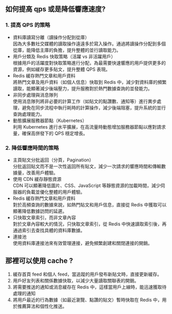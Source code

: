 ## 如何提高 qps 或是降低響應速度?

### 1. 提高 QPS 的策略

- 資料庫讀寫分離（讀操作分配到從庫）\
  因為大多數社交媒體的讀取操作遠遠多於寫入操作。通過將讀操作分配到多個從庫，能降低主庫的負擔，提升整體的並行讀取能力。
- 用戶分類及 Redis 快取策略（活躍 vs 非活躍用戶）\
  根據用戶的活躍度對快取策略進行分配，為最需要快速響應的用戶提供更多的資源，例如緩存更多貼文，提升整體 QPS 表現。
- Redis 緩存熱門文章和用戶資料 \
  將熱門文章及用戶資料（如個人信息）快取到 Redis 中，減少對資料庫的頻繁讀取，能顯著減少後端壓力，提升服務對於熱門數據查詢的並發能力。
- 非同步處理與消息隊列 \
  使用消息隊列將非必要的計算工作（如貼文的點讚數、通知等）進行異步處理，避免在同步流程中執行耗時的計算操作，減少後端阻塞，提升系統的並行查詢處理能力。
- 動態擴展服務器節點（Kubernetes）\
  利用 Kubernetes 進行水平擴展，在高流量時動態增加服務器節點以應對請求量，確保高併發下的 QPS 穩定增長。

### 2. 降低響應時間的策略

- 主頁貼文分批返回（分頁，Pagination）\
  分批返回貼文而不是一次性返回所有貼文，減少一次請求的響應時間和傳輸數據量，改善用戶體驗。
- 使用 CDN 緩存靜態資源 \
  CDN 可以顯著降低圖片、CSS、JavaScript 等靜態資源的加載時間，減少伺服器的負載並優化整體的用戶體驗。
- Redis 緩存熱門文章和用戶資料 \
  對於高頻查詢的數據來說，如熱門貼文和用戶信息，直接從 Redis 中獲取可以顯著降低數據訪問的延遲。
- 只快取文章索引，而非文章內容 \
  對於文章內容較大的情況，只快取文章索引，從 Redis 中快速讀取索引後，再通過索引去查找具體的資料庫數據。
- 連接池 \
  使用資料庫連接池來有效管理連接，避免頻繁創建和關閉連接的開銷。

## 那裡可以使用 cache ?

1. 緩存首頁 feed 和個人 feed，當追蹤的用戶發布新貼文時，直接更新緩存。
2. 用戶好友列表和關係數據快取，以減少大量讀取關聯表的開銷。
3. 將需要推送的通知或消息緩存在 Redis 中，這樣當用戶上線時，能迅速獲取待處理的通知
4. 將用戶最近的行為數據（如最近瀏覽、點讚的貼文）暫時快取在 Redis 中，用於推薦算法和個性化推送。
